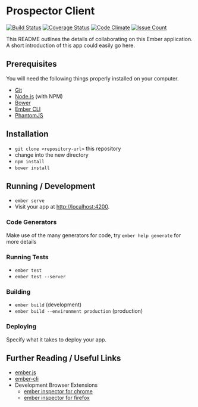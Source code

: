 # Prospector Client
[![Build Status](https://travis-ci.org/Eusse/prospector-client.svg?branch=master)](https://travis-ci.org/Eusse/prospector-client)
[![Coverage Status](https://coveralls.io/repos/github/Eusse/prospector-client/badge.svg?branch=master)](https://coveralls.io/github/Eusse/prospector-client?branch=master)
[![Code Climate](https://codeclimate.com/github/Eusse/prospector-client/badges/gpa.svg)](https://codeclimate.com/github/Eusse/prospector-client)
[![Issue Count](https://codeclimate.com/github/Eusse/prospector-client/badges/issue_count.svg)](https://codeclimate.com/github/Eusse/prospector-client)


This README outlines the details of collaborating on this Ember application.
A short introduction of this app could easily go here.

## Prerequisites

You will need the following things properly installed on your computer.

* [Git](http://git-scm.com/)
* [Node.js](http://nodejs.org/) (with NPM)
* [Bower](http://bower.io/)
* [Ember CLI](http://ember-cli.com/)
* [PhantomJS](http://phantomjs.org/)

## Installation

* `git clone <repository-url>` this repository
* change into the new directory
* `npm install`
* `bower install`

## Running / Development

* `ember serve`
* Visit your app at [http://localhost:4200](http://localhost:4200).

### Code Generators

Make use of the many generators for code, try `ember help generate` for more details

### Running Tests

* `ember test`
* `ember test --server`

### Building

* `ember build` (development)
* `ember build --environment production` (production)

### Deploying

Specify what it takes to deploy your app.

## Further Reading / Useful Links

* [ember.js](http://emberjs.com/)
* [ember-cli](http://ember-cli.com/)
* Development Browser Extensions
  * [ember inspector for chrome](https://chrome.google.com/webstore/detail/ember-inspector/bmdblncegkenkacieihfhpjfppoconhi)
  * [ember inspector for firefox](https://addons.mozilla.org/en-US/firefox/addon/ember-inspector/)
